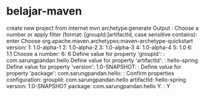 # belajar-maven
create new project from internet
mvn archetype:generate
Output : Choose a number or apply filter (format: [groupId:]artifactId, case sensitive contains):
enter
Choose org.apache.maven.archetypes:maven-archetype-quickstart version: 
1: 1.0-alpha-1
2: 1.0-alpha-2
3: 1.0-alpha-3
4: 1.0-alpha-4
5: 1.0
6: 1.1
Choose a number: 6: 6
Define value for property 'groupId': : com.sarungpandan.hello
Define value for property 'artifactId': : hello-spring
Define value for property 'version':  1.0-SNAPSHOT: : 
Define value for property 'package':  com.sarungpandan.hello: : 
Confirm properties configuration:
groupId: com.sarungpandan.hello
artifactId: hello-spring
version: 1.0-SNAPSHOT
package: com.sarungpandan.hello
 Y: : Y
